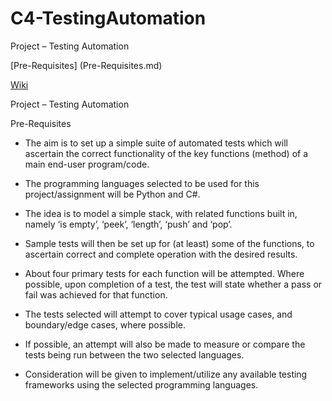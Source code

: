 # C4-TestingAutomation

Project – Testing Automation

[Pre-Requisites] (Pre-Requisites.md)

[Wiki](Wiki.md)


Project – Testing Automation


Pre-Requisites

-	The aim is to set up a simple suite of automated tests which will ascertain the correct functionality of the key functions (method) of a main end-user program/code.

-	The programming languages selected to be used for this project/assignment will be Python and C#.

-	The idea is to model a simple stack, with related functions built in, namely ‘is empty’, ‘peek’, ‘length’, ‘push’ and ‘pop’.

-	Sample tests will then be set up for (at least) some of the functions, to ascertain correct and complete operation with the desired results.

-	About four primary tests for each function will be attempted. Where possible, upon completion of a test, the test will state whether a pass or fail was achieved for that function.

-	The tests selected will attempt to cover typical usage cases, and boundary/edge cases, where possible.

-	If possible, an attempt will also be made to measure or compare the tests being run between the two selected languages.

-	Consideration will be given to implement/utilize any available testing frameworks using the selected programming languages.
